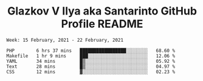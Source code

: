 <h1 align="center">Glazkov V Ilya aka Santarinto GitHub Profile README</h1>

<!--START_SECTION:waka-->
```text
Week: 15 February, 2021 - 22 February, 2021

PHP        6 hrs 37 mins   █████████████████░░░░░░░░   68.60 % 
Makefile   1 hr 9 mins     ███░░░░░░░░░░░░░░░░░░░░░░   12.06 % 
YAML       34 mins         █▒░░░░░░░░░░░░░░░░░░░░░░░   05.92 % 
Text       28 mins         █▒░░░░░░░░░░░░░░░░░░░░░░░   04.97 % 
CSS        12 mins         ▓░░░░░░░░░░░░░░░░░░░░░░░░   02.23 % 
```
<!--END_SECTION:waka-->